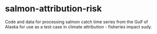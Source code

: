 # salmon-attribution-risk

Code and data for processing salmon catch time series from the Gulf of Alaska for use as a test case in climate attribution - fisheries impact sudy.
